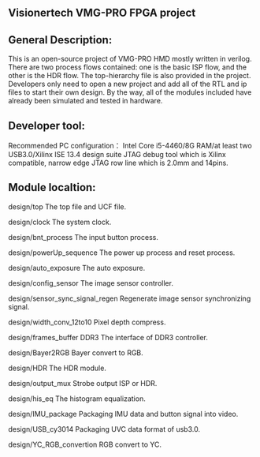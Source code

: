 ## Visionertech VMG-PRO FPGA project
## General Description:
This is an open-source project of VMG-PRO HMD mostly written in verilog. There are two process flows contained: one is the basic ISP flow, and the other is the HDR flow.
The top-hierarchy file is also provided in the project. Developers only need to open a new project and add all of the RTL and ip files to start their own design. By the way, all of the modules included have already been simulated and tested in hardware.

## Developer tool:
Recommended PC configuration： Intel Core i5-4460/8G RAM/at least two USB3.0/Xilinx ISE 13.4 design suite
JTAG debug tool which is Xilinx compatible, narrow edge JTAG row line which is 2.0mm and 14pins.

## Module localtion:
design/top
The top file and UCF file.

design/clock
The system clock.

design/bnt_process
The input button process.

design/powerUp_sequence
The power up process and reset process.

design/auto_exposure
The auto exposure.

design/config_sensor
The image sensor controller.

design/sensor_sync_signal_regen
Regenerate image sensor synchronizing signal.

design/width_conv_12to10
Pixel depth compress.

design/frames_buffer DDR3
The interface of DDR3 controller.

design/Bayer2RGB
Bayer convert to RGB.

design/HDR
The HDR module.

design/output_mux
Strobe output ISP or HDR.

design/his_eq
The histogram equalization.

design/IMU_package
Packaging IMU data and button signal into video.

design/USB_cy3014
Packaging UVC data format of usb3.0.

design/YC_RGB_convertion
RGB convert to YC.
